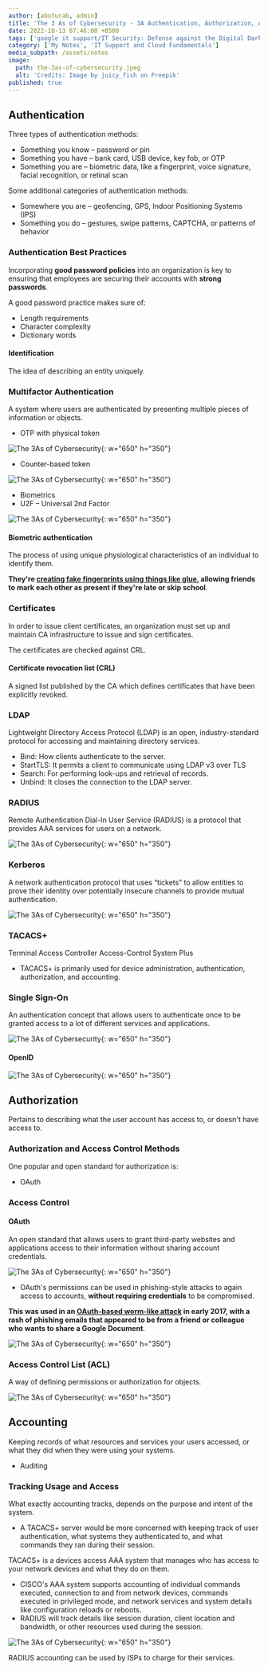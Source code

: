 ```yaml
---
author: [abuturab, admin]
title: 'The 3 As of Cybersecurity - 3A Authentication, Authorization, Accounting'
date: 2022-10-13 07:46:00 +0500
tags: ['google it support/IT Security: Defense against the Digital Dark Arts']
category: ['My Notes', 'IT Support and Cloud Fundamentals']
media_subpath: /assets/notes
image:
  path: the-3as-of-cybersecurity.jpeg
  alt: 'Credits: Image by juicy_fish on Freepik'
published: true
---
```


## **Authentication**

Three types of authentication methods:
+ Something you know – password or pin
+ Something you have – bank card, USB device, key fob, or OTP
+ Something you are – biometric data, like a fingerprint, voice signature, facial recognition, or retinal scan

Some additional categories of authentication methods:
+ Somewhere you are – geofencing, GPS, Indoor Positioning Systems (IPS)
+ Something you do – gestures, swipe patterns, CAPTCHA, or patterns of behavior

### **Authentication Best Practices**
  
  Incorporating **good password policies** into an organization is key to ensuring that employees are securing their accounts with **strong passwords**.
  
  A good password practice makes sure of:
  + Length requirements
  + Character complexity
  + Dictionary words

#### Identification
  
  The idea of describing an entity uniquely.

### **Multifactor Authentication**
  
  A system where users are authenticated by presenting multiple pieces of information or objects.
  + OTP with physical token
  
  ![The 3As of Cybersecurity](the-3as-of-cybersecurity.png){: w="650" h="350"}
  
  + Counter-based token
  
  ![The 3As of Cybersecurity](the-3as-of-cybersecurity-1.png){: w="650" h="350"}
  
  + Biometrics
  + U2F – Universal 2nd Factor
  
  ![The 3As of Cybersecurity](the-3as-of-cybersecurity-2.png){: w="650" h="350"}

#### Biometric authentication
  
  The process of using unique physiological characteristics of an individual to identify them.
  
  **They're [creating fake fingerprints using things like glue](https://www.hindustantimes.com/mumbai-news/you-will-be-glued-to-this-mumbai-college-s-students-trick-biometric-system/story-W64f1jdMtecxKDml2DakeI.html), allowing friends to mark each other as present if they're late or skip school**.

### **Certificates**
  
  In order to issue client certificates, an organization must set up and maintain CA infrastructure to issue and sign certificates.
  
  The certificates are checked against CRL.

#### Certificate revocation list (CRL)
  
  A signed list published by the CA which defines certificates that have been explicitly revoked.

### LDAP
  
  Lightweight Directory Access Protocol (LDAP) is an open, industry-standard protocol for accessing and maintaining directory services.
  + Bind: How clients authenticate to the server.
  + StartTLS: It permits a client to communicate using LDAP v3 over TLS
  + Search: For performing look-ups and retrieval of records.
  + Unbind: It closes the connection to the LDAP server.

### RADIUS
  
  Remote Authentication Dial-In User Service (RADIUS) is a protocol that provides AAA services for users on a network.
  
  ![The 3As of Cybersecurity](the-3as-of-cybersecurity-3.png){: w="650" h="350"}

### Kerberos
  
  A network authentication protocol that uses “tickets” to allow entities to prove their identity over potentially insecure channels to provide mutual authentication.
  
  ![The 3As of Cybersecurity](the-3as-of-cybersecurity-4.png){: w="650" h="350"}

### TACACS+
  
  Terminal Access Controller Access-Control System Plus
  + TACACS+ is primarily used for device administration, authentication, authorization, and accounting.

### **Single Sign-On**
  
  An authentication concept that allows users to authenticate once to be granted access to a lot of different services and applications.
  
  ![The 3As of Cybersecurity](the-3as-of-cybersecurity-5.png){: w="650" h="350"}

#### OpenID
  
  ![The 3As of Cybersecurity](the-3as-of-cybersecurity-6.png){: w="650" h="350"}

## **Authorization**
  
  Pertains to describing what the user account has access to, or doesn't have access to.

### Authorization and Access Control Methods
  
  One popular and open standard for authorization is:
  + OAuth

### **Access Control**

#### OAuth
  
  An open standard that allows users to grant third-party websites and applications access to their information without sharing account credentials.
  
  ![The 3As of Cybersecurity](the-3as-of-cybersecurity-7.png){: w="650" h="350"}
  
  + OAuth's permissions can be used in phishing-style attacks to again access to accounts, **without requiring credentials** to be compromised.
  
  **This was used in an [OAuth-based worm-like attack](https://www.theverge.com/2017/5/3/15534768/google-docs-phishing-attack-share-this-document-with-you-spam) in early 2017, with a rash of phishing emails that appeared to be from a friend or colleague who wants to share a Google Document**.
  
  ![The 3As of Cybersecurity](the-3as-of-cybersecurity-8.png){: w="650" h="350"}

### Access Control List (ACL)
  
  A way of defining permissions or authorization for objects.
  
  ![The 3As of Cybersecurity](the-3as-of-cybersecurity-9.png){: w="650" h="350"}

## **Accounting**
  
  Keeping records of what resources and services your users accessed, or what they did when they were using your systems.
  + Auditing

### Tracking Usage and Access
  
  What exactly accounting tracks, depends on the purpose and intent of the system.
  + A TACACS+ server would be more concerned with keeping track of user authentication, what systems they authenticated to, and what commands they ran during their session.
  
  TACACS+ is a devices access AAA system that manages who has access to your network devices and what they do on them.
  + CISCO's AAA system supports accounting of individual commands executed, connection to and from network devices, commands executed in privileged mode, and network services and system details like configuration reloads or reboots.
  + RADIUS will track details like session duration, client location and bandwidth, or other resources used during the session.
  
  ![The 3As of Cybersecurity](the-3as-of-cybersecurity-10.png){: w="650" h="350"}
  
  RADIUS accounting can be used by ISPs to charge for their services.